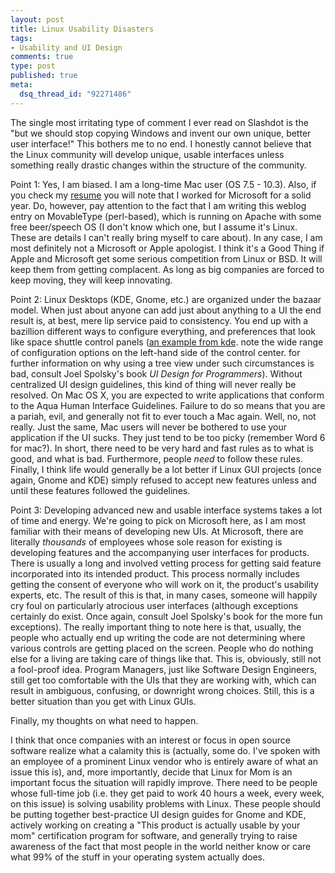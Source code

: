 ```yaml
--- 
layout: post
title: Linux Usability Disasters
tags: 
- Usability and UI Design
comments: true
type: post
published: true
meta: 
  dsq_thread_id: "92271486"
---
```

The single most irritating type of comment I ever read on Slashdot is the "but we should stop copying Windows and invent our own unique, better user interface!" This bothers me to no end. I honestly cannot believe that the Linux community will develop unique, usable interfaces unless something really drastic changes within the structure of the community.

Point 1: Yes, I am biased.
I am a long-time Mac user (OS 7.5 - 10.3). Also, if you check my <a href="http://www.brethorsting.com/resume.html">resume</a> you will note that I worked for Microsoft for a solid year. Do, however, pay attention to the fact that I am writing this weblog entry on MovableType (perl-based), which is running on Apache with some free beer/speech OS (I don't know which one, but I assume it's Linux. These are details I can't really bring myself to care about). In any case, I am most definitely not a Microsoft or Apple apologist. I think it's a Good Thing if Apple and Microsoft get some serious competition from Linux or BSD. It will keep them from getting complacent. As long as big companies are forced to keep moving, they will keep innovating.

Point 2: Linux Desktops (KDE, Gnome, etc.) are organized under the bazaar model.
When just about anyone can add just about anything to a UI the end result is, at best, mere lip service paid to consistency. You end up with a bazillion different ways to configure everything, and preferences that look like space shuttle control panels (<a href="http://kde.org/screenshots/images/3.1/fullsize/94.png">an example from kde</a>. note the wide range of configuration options on the left-hand side of the control center. for further information on why using a tree view under such circumstances is bad, consult Joel Spolsky's book <i>UI Design for Programmers</i>). Without centralized UI design guidelines, this kind of thing will never really be resolved. On Mac OS X, you are expected to write applications that conform to the Aqua Human Interface Guidelines. Failure to do so means that you are a pariah, evil, and generally not fit to ever touch a Mac again. Well, no, not really. Just the same, Mac users will never be bothered to use your application if the UI sucks. They just tend to be too picky (remember Word 6 for mac?). In short, there need to be very hard and fast rules as to what is good, and what is bad. Furthermore, people <i>need</i> to follow these rules. Finally, I think life would generally be a lot better if Linux GUI projects (once again, Gnome and KDE) simply refused to accept new features unless and until these features followed the guidelines.

Point 3: Developing advanced new and usable interface systems takes a lot of time and energy.
We're going to pick on Microsoft here, as I am most familiar with their means of developing new UIs. At Microsoft, there are literally <i>thousands</i> of employees whose sole reason for existing is developing features and the accompanying user interfaces for products. There is usually a long and involved vetting process for getting said feature incorporated into its intended product. This process normally includes getting the consent of everyone who will work on it, the product's usability experts, etc. The result of this is that, in many cases, someone will happily cry foul on particularly atrocious user interfaces (although exceptions certainly do exist. Once again, consult Joel Spolsky's book for the more fun exceptions). The really important thing to note here is that, usually, the people who actually end up writing the code are not determining where various controls are getting placed on the screen. People who do nothing else for a living are taking care of things like that. This is, obviously, still not a fool-proof idea. Program Managers, just like Software Design Engineers, still get too comfortable with the UIs that they are working with, which can result in ambiguous, confusing, or downright wrong choices. Still, this is a better situation than you get with Linux GUIs.

Finally, my thoughts on what need to happen.

I think that once companies with an interest or focus in open source software realize what a calamity this is (actually, some do. I've spoken with an employee of a prominent Linux vendor who is entirely aware of what an issue this is), and, more importantly, decide that Linux for Mom is an important focus the situation will rapidly improve. There need to be people whose full-time job (i.e. they get paid to work 40 hours a week, every week, on this issue) is solving usability problems with Linux. These people should be putting together best-practice UI design guides for Gnome and KDE, actively working on creating a "This product is actually usable by your mom" certification program for software, and generally trying to raise awareness of the fact that most people in the world neither know or care what 99% of the stuff in your operating system actually does.
